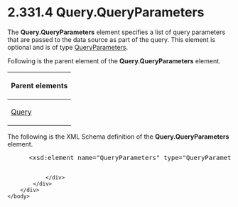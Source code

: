 <html dir="LTR" xmlns:mshelp="http://msdn.microsoft.com/mshelp" xmlns:ddue="http://ddue.schemas.microsoft.com/authoring/2003/5" xmlns:xlink="http://www.w3.org/1999/xlink" xmlns:tool="http://www.microsoft.com/tooltip">
    <head>
        <meta http-equiv="Content-Type" content="text/html; CHARSET=utf-8"></meta>
        <meta name="save" content="history"></meta>
        <title>2.331.4 Query.QueryParameters</title>
        <xml>
            <mshelp:toctitle title="2.331.4 Query.QueryParameters"></mshelp:toctitle>
            <mshelp:rltitle title="[MS-RDL]: Query.QueryParameters"></mshelp:rltitle>
            <mshelp:keyword index="A" term="896c82e4-ec2d-4c99-bc1c-42fd96903173"></mshelp:keyword>
            <mshelp:attr name="DCSext.ContentType" value="open specification"></mshelp:attr>
            <mshelp:attr name="AssetID" value="896c82e4-ec2d-4c99-bc1c-42fd96903173"></mshelp:attr>
            <mshelp:attr name="TopicType" value="kbRef"></mshelp:attr>
            <mshelp:attr name="DCSext.Title" value="[MS-RDL]: Query.QueryParameters" />
        </xml>
    </head>
    <body>
        <div id="header">
            <h1 class="heading">2.331.4 Query.QueryParameters</h1>
        </div>
        <div id="mainSection">
            <div id="mainBody">
                <div id="allHistory" class="saveHistory"></div>
                <div id="sectionSection0" class="section" name="collapseableSection">
                    

<p>The <b>Query.QueryParameters</b> element specifies a list of
query parameters that are passed to the data source as part of the query. This
element is optional and is of type <a href="081969ed-8ea0-44b5-b492-6778820cda0f.md">QueryParameters</a>.</p>

<p>Following is the parent element of the <b>Query.QueryParameters</b>
element.</p>

<table>
 <thead>
  <tr>
   <th>
   <p>Parent elements</p>
   </th>
  </tr>
 </thead>
 <tr>
  <td>
  <p><a href="1d2b1998-e078-435f-8c03-a3d894a9843e.md">Query</a></p>
  </td>
 </tr>
</table>

<p>The following is the XML Schema definition of the <b>Query.QueryParameters</b>
element.</p>

<dl>
<dd>
<div><pre> &lt;xsd:element name=&quot;QueryParameters&quot; type=&quot;QueryParametersType&quot; minOccurs=&quot;0&quot; /&gt;
  
</pre></div>
</dd></dl>


                </div>
            </div>
        </div>
    </body>
</html>